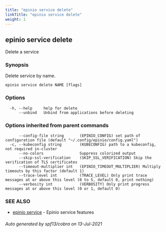 ```yaml
---
title: "epinio service delete"
linkTitle: "epinio service delete"
weight: 1
---
```

## epinio service delete

Delete a service

### Synopsis

Delete service by name.

```
epinio service delete NAME [flags]
```

### Options

```
  -h, --help     help for delete
      --unbind   Unbind from applications before deleting
```

### Options inherited from parent commands

```
      --config-file string       (EPINIO_CONFIG) set path of configuration file (default "~/.config/epinio/config.yaml")
  -c, --kubeconfig string        (KUBECONFIG) path to a kubeconfig, not required in-cluster
      --no-colors                Suppress colorized output
      --skip-ssl-verification    (SKIP_SSL_VERIFICATION) Skip the verification of TLS certificates
      --timeout-multiplier int   (EPINIO_TIMEOUT_MULTIPLIER) Multiply timeouts by this factor (default 1)
      --trace-level int          (TRACE_LEVEL) Only print trace messages at or above this level (0 to 5, default 0, print nothing)
      --verbosity int            (VERBOSITY) Only print progress messages at or above this level (0 or 1, default 0)
```

### SEE ALSO

* [epinio service](../epinio_service)	 - Epinio service features

###### Auto generated by spf13/cobra on 13-Jul-2021
